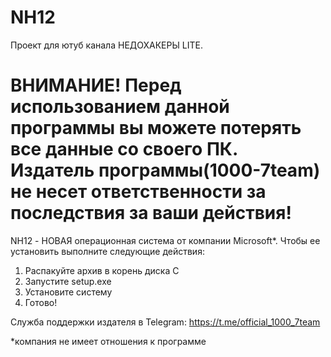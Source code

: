 # NH12
Проект для ютуб канала НЕДОХАКЕРЫ LITE.

# ВНИМАНИЕ! Перед использованием данной программы вы можете потерять все данные со своего ПК. Издатель программы(1000-7team) не несет ответственности за последствия за ваши действия!
NH12 - НОВАЯ операционная система от компании Microsoft*. Чтобы ее установить выполните следующие действия:

1. Распакуйте архив в корень диска C
2. Запустите setup.exe
3. Установите систему
4. Готово!




Служба поддержки издателя в Telegram: https://t.me/official_1000_7team





*компания не имеет отношения к программе
